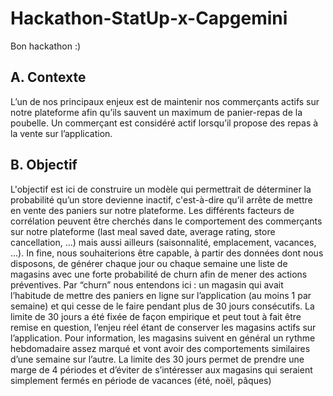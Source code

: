 # Hackathon-StatUp-x-Capgemini

Bon hackathon :) 

## A. Contexte

L’un de nos principaux enjeux est de maintenir nos commerçants actifs sur notre
plateforme afin qu’ils sauvent un maximum de panier-repas de la poubelle. Un
commerçant est considéré actif lorsqu’il propose des repas à la vente sur l’application.

## B. Objectif
L'objectif est ici de construire un modèle qui permettrait de déterminer la probabilité
qu’un store devienne inactif, c'est-à-dire qu’il arrête de mettre en vente des paniers sur
notre plateforme.
Les différents facteurs de corrélation peuvent être cherchés dans le comportement des
commerçants sur notre plateforme (last meal saved date, average rating, store
cancellation, ...) mais aussi ailleurs (saisonnalité, emplacement, vacances, ...).
In fine, nous souhaiterions être capable, à partir des données dont nous disposons, de
générer chaque jour ou chaque semaine une liste de magasins avec une forte probabilité
de churn afin de mener des actions préventives.
Par “churn” nous entendons ici : un magasin qui avait l’habitude de mettre des paniers en
ligne sur l’application (au moins 1 par semaine) et qui cesse de le faire pendant plus de 30
jours consécutifs. La limite de 30 jours a été fixée de façon empirique et peut tout à fait
être remise en question, l’enjeu réel étant de conserver les magasins actifs sur
l’application.
Pour information, les magasins suivent en général un rythme hebdomadaire assez marqué
et vont avoir des comportements similaires d’une semaine sur l’autre. La limite des 30
jours permet de prendre une marge de 4 périodes et d’éviter de s’intéresser aux magasins
qui seraient simplement fermés en période de vacances (été, noël, pâques)
